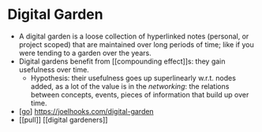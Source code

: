 # Digital Garden

- A digital garden is a loose collection of hyperlinked notes (personal, or project scoped) that are maintained over long periods of time; like if you were tending to a garden over the years.
- Digital gardens benefit from [[compounding effect]]s: they gain usefulness over time.
  - Hypothesis: their usefulness goes up superlinearly w.r.t. nodes added, as a lot of the value is in the *networking*: the relations between concepts, events, pieces of information that build up over time.
- [[go]] https://joelhooks.com/digital-garden
- [[pull]] [[digital gardeners]]

[//begin]: # "Autogenerated link references for markdown compatibility"
[go]: go "Go"
[//end]: # "Autogenerated link references"